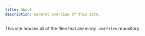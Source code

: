 ```yaml
---
title: About
description: General overview of this site.
---
```


This site houses all of the files that are in my `.dotfiles` repository. 
